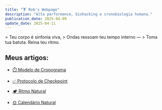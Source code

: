 ```yaml
---
title: "🏋️ Rob's Webpage"
description: "Alta performance, biohacking e cronobiologia humana."
publication_date: 2025-04-09
update_date: 2025-04-11
---
```


<section class="section">
> Teu corpo é sinfonia viva,  
> Ondas ressoam teu tempo interno —  
> Toma tua batuta. Reina teu ritmo.

<h2>Meus artigos:</h2>

- [⏱️ Modelo de Cronograma](/schedule-template/)

- [✅ Protocolo de Checkpoint](/checkpoint-protocol/)

- [🏕️ Ritmo Natural](/natural-rhythm/)

- [🌞 Calendário Natural](/natural-calendar/)
</section>
